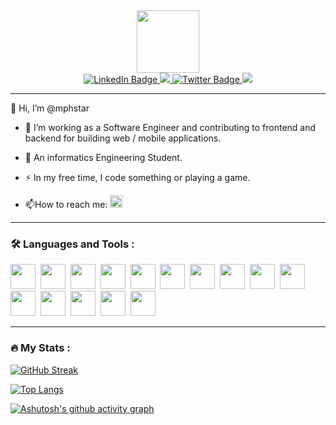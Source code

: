 <link rel="stylesheet" href="https://cdn.jsdelivr.net/gh/devicons/devicon@v2.15.1/devicon.min.css">
<div id="header" align="center">
  <img src="https://media.giphy.com/media/M9gbBd9nbDrOTu1Mqx/giphy.gif" width="100"/>
</div>
<div id="badges" align="center">
  <a href="https://youtube.com/mphstar">
    <img src="https://img.shields.io/badge/YouTube-FF0000?style=for-the-badge&logo=youtube&logoColor=white" alt="LinkedIn Badge"/>
  </a>
  <a href="https://github.com/mphstar">
    <img src="https://img.shields.io/github/followers/mphstar?color=black&label=Follow&logo=github&logoColor=white&style=for-the-badge" />
  </a>
  <a href="https://www.instagram.com/mphstar._/">
    <img src="https://img.shields.io/badge/Instagram-E4405F?style=for-the-badge&logo=instagram&logoColor=white" alt="Twitter Badge"/>
  </a>
  <a href="https://mphstar.tech">
    <img src="https://img.shields.io/badge/website-000000?style=for-the-badge&logo=About.me&logoColor=white" />
  </a>
</div>

---

👋 Hi, I’m @mphstar
- :telescope: I’m working as a Software Engineer and contributing to frontend and backend for building web / mobile applications.

- :seedling: An informatics Engineering Student.

- :zap: In my free time, I code something or playing a game.

- :mailbox:How to reach me: <a href="https://wa.me/62895393933040"><img height="20" src="https://img.shields.io/badge/WhatsApp-25D366?style=for-the-badge&logo=whatsapp&logoColor=white" /></a>
---
### :hammer_and_wrench: Languages and Tools :
<div>
  <img width="40" height="40" src="https://cdn.jsdelivr.net/gh/devicons/devicon/icons/aftereffects/aftereffects-original.svg" />&nbsp
  <img width="40" height="40" src="https://cdn.jsdelivr.net/gh/devicons/devicon/icons/vscode/vscode-original.svg" />&nbsp
  <img width="40" height="40" src="https://cdn.jsdelivr.net/gh/devicons/devicon/icons/mysql/mysql-original-wordmark.svg" />&nbsp
  <img width="40" height="40" src="https://cdn.jsdelivr.net/gh/devicons/devicon/icons/laravel/laravel-plain-wordmark.svg" />&nbsp
  <img width="40" height="40" src="https://cdn.jsdelivr.net/gh/devicons/devicon/icons/tailwindcss/tailwindcss-plain.svg" />&nbsp
  <img width="40" height="40" src="https://cdn.jsdelivr.net/gh/devicons/devicon/icons/react/react-original.svg" />&nbsp
  <img width="40" height="40" src="https://cdn.jsdelivr.net/gh/devicons/devicon/icons/nextjs/nextjs-original.svg" />&nbsp
  <img width="40" height="40" src="https://cdn.jsdelivr.net/gh/devicons/devicon/icons/github/github-original.svg" />&nbsp
  <img width="40" height="40" src="https://cdn.jsdelivr.net/gh/devicons/devicon/icons/git/git-original.svg" />&nbsp
  <img width="40" height="40" src="https://cdn.jsdelivr.net/gh/devicons/devicon/icons/typescript/typescript-plain.svg" />&nbsp
  <img width="40" height="40" src="https://cdn.jsdelivr.net/gh/devicons/devicon/icons/figma/figma-original.svg" />&nbsp
  <img width="40" height="40" src="https://cdn.jsdelivr.net/gh/devicons/devicon/icons/linux/linux-original.svg" />&nbsp
  <img width="40" height="40" src="https://cdn.jsdelivr.net/gh/devicons/devicon/icons/apache/apache-original.svg" />&nbsp
  <img width="40" height="40" src="https://cdn.jsdelivr.net/gh/devicons/devicon/icons/androidstudio/androidstudio-original.svg" />&nbsp
  <img width="40" height="40" src="https://cdn.jsdelivr.net/gh/devicons/devicon/icons/flutter/flutter-original.svg" />&nbsp
</div>

---

### :fire: My Stats :
[![GitHub Streak](http://github-readme-streak-stats.herokuapp.com?user=mphstar&theme=dracula)](https://git.io/streak-stats)

[![Top Langs](https://github-readme-stats.vercel.app/api/top-langs/?username=mphstar&layout=compact&theme=vision-friendly-dark)](https://github.com/anuraghazra/github-readme-stats)

[![Ashutosh's github activity graph](https://github-readme-activity-graph.cyclic.app/graph?username=mphstar&bg_color=121212&color=ffffff&line=cccccc&point=4a51b5&area=true&hide_border=true)](https://github.com/ashutosh00710/github-readme-activity-graph)
